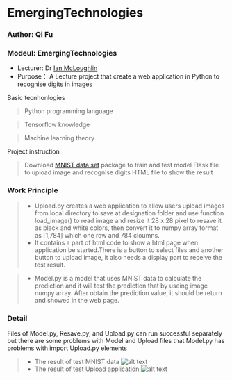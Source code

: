 # EmergingTechnologies
### Author: Qi Fu
### Modeul: EmergingTechnologies
* Lecturer: Dr [Ian McLoughlin](https://ianmcloughlin.github.io/)
* Purpose： A Lecture project that create a web application in Python to recognise digits in images

Basic tecnhonlogies 
> Python programming language

> Tensorflow knowledge

> Machine learning theory

Project instruction
> Download [MNIST data set](http://yann.lecun.com/exdb/mnist/) package to train and test model
> Flask file to upload image and recognise digits
> HTML file to show the result


### Work Principle
> * Upload.py creates a web application to allow users upload images from local directory to save at designation folder and use function load_image() to read image and resize it 28 x 28 pixel to resave it as black and white colors, then convert it to numpy array format as [1,784] which one row and 784 cloumns.
> * It contains a part of html code to show a html page when application be started.There is a button to select files and another button to upload image, it also needs a display part to receive the test result.

> * Model.py is a model that uses MNIST data to calculate the prediction and it will test the prediction that by useing image numpy array. After obtain the prediction value, it should be return and showed in the web page.

### Detail
Files of Model.py, Resave.py, and Upload.py can run successful separately but there are some problems with Model and Upload files that Model.py has problems with import Upload.py elements

> * The result of test MNIST data
 ![alt text](https://user-images.githubusercontent.com/24989456/33531511-04c1c93c-d886-11e7-8e09-456218515ce1.jpg)
> * The result of test Upload application
 ![alt text](https://user-images.githubusercontent.com/24989456/33531512-04dafd12-d886-11e7-9c2c-10daac94a9dd.jpg)

